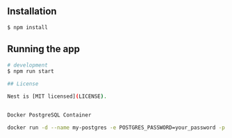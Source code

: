 
## Installation

```bash
$ npm install
```

## Running the app

```bash
# development
$ npm run start

## License

Nest is [MIT licensed](LICENSE).


Docker PostgreSQL Container

docker run -d --name my-postgres -e POSTGRES_PASSWORD=your_password -p 5432:5432 postgres
